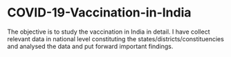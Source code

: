 # COVID-19-Vaccination-in-India
The objective is to study the vaccination in India in detail. I have collect relevant data in  national level constituting the states/districts/constituencies and analysed the data and put  forward important findings.
